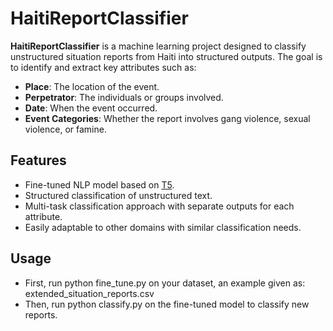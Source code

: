 # HaitiReportClassifier

**HaitiReportClassifier** is a machine learning project designed to classify unstructured situation reports from Haiti into structured outputs. The goal is to identify and extract key attributes such as:
- **Place**: The location of the event.
- **Perpetrator**: The individuals or groups involved.
- **Date**: When the event occurred.
- **Event Categories**: Whether the report involves gang violence, sexual violence, or famine.

## Features
- Fine-tuned NLP model based on [T5](https://huggingface.co/google/flan-t5-small).
- Structured classification of unstructured text.
- Multi-task classification approach with separate outputs for each attribute.
- Easily adaptable to other domains with similar classification needs.

## Usage
- First, run 
python fine_tune.py 
on your dataset, an example given as: extended_situation_reports.csv
- Then, run 
python classify.py 
on the fine-tuned model to classify new reports.